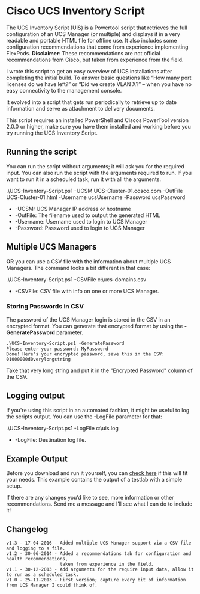 # Cisco UCS Inventory Script
The UCS Inventory Script (UIS) is a Powertool script that retrieves the full configuration of an UCS Manager (or multiple) and displays it in a very readable and portable HTML file for offline use. It also includes some configuration recommendations that come from experience implementing FlexPods. **Disclaimer**: These recommendations are not official recommendations from Cisco, but taken from experience from the field.

I wrote this script to get an easy overview of UCS installations after completing the initial build. To answer basic questions like “How many port licenses do we have left?” or “Did we create VLAN X?” – when you have no easy connectivity to the management console.

It evolved into a script that gets run periodically to retrieve up to date information and serve as attachment to delivery documents.

This script requires an installed PowerShell and Ciscos PowerTool version 2.0.0 or higher, make sure you have them installed and working before you try running the UCS Inventory Script.

## Running the script
You can run the script without arguments; it will ask you for the required input. You can also run the script with the arguments required to run. If you want to run it in a scheduled task, run it with all the arguments.

.\UCS-Inventory-Script.ps1 -UCSM UCS-Cluster-01.cosco.com -OutFile UCS-Cluster-01.html -Username ucsUsername -Password ucsPassword  
* -UCSM: UCS Manager IP address or hostname
* -OutFile: The filename used to output the generated HTML
* -Username: Username used to login to UCS Manager
* -Password: Password used to login to UCS Manager

## Multiple UCS Managers
**OR** you can use a CSV file with the information about multiple UCS Managers. The command looks a bit different in that case:

.\UCS-Inventory-Script.ps1 -CSVFile c:\ucs-domains.csv
* -CSVFile: CSV file with info on one or more UCS Manager.

### Storing Passwords in CSV
The password of the UCS Manager login is stored in the CSV in an encrypted format. You can generate that encrypted format by using the **-GeneratePassword** parameter.

```
.\UCS-Inventory-Script.ps1 -GeneratePassword
Please enter your password: MyPassword
Done! Here's your encrypted password, save this in the CSV:
01000000d0verylongstring
```

Take that very long string and put it in the "Encrypted Password" column of the CSV.

## Logging output
If you're using this script in an automated fashion, it might be useful to log the scripts output. You can use the -LogFile parameter for that:

.\UCS-Inventory-Script.ps1 -LogFile c:\uis.log
* -LogFile: Destination log file.

## Example Output
Before you download and run it yourself, you can [check here](http://lostdomain.org/wp-content/uploads/2014/06/UIS-example.html) if this will fit your needs. This example contains the output of a testlab with a simple setup.


If there are any changes you’d like to see, more information or other recommendations. Send me a message and I’ll see what I can do to include it!

## Changelog
```
v1.3 - 17-04-2016 - Added multiple UCS Manager support via a CSV file and logging to a file.
v1.2 - 30-06-2014 - Added a recommendations tab for configuration and health recommendations, 
                    taken from experience in the field.  
v1.1 - 30-12-2013 - Add arguments for the require input data, allow it to run as a scheduled task.  
v1.0 - 25-11-2013 - First version; capture every bit of information from UCS Manager I could think of.
```

